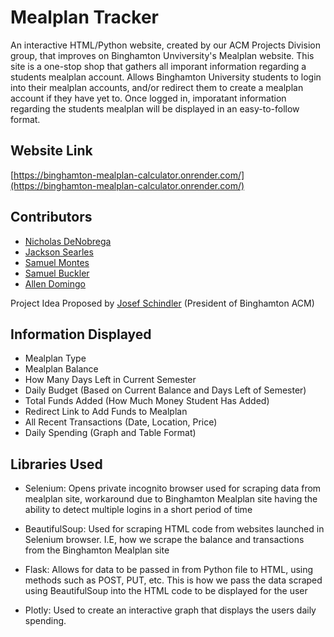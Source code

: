 
# Mealplan Tracker

An interactive HTML/Python website, created by our ACM Projects Division group, that improves on Binghamton Unviversity's Mealplan website. This site is a one-stop shop that gathers all imporant information regarding a students mealplan account. Allows Binghamton University students to login into their mealplan accounts, and/or redirect them to create a mealplan account if they have yet to. Once logged in, imporatant information regarding the students mealplan will be displayed in an easy-to-follow format. 


## Website Link

[https://binghamton-mealplan-calculator.onrender.com/](https://binghamton-mealplan-calculator.onrender.com/)






## Contributors

* [Nicholas DeNobrega](https://www.linkedin.com/in/nickdeno/)
* [Jackson Searles](https://www.linkedin.com/in/jackson-searles/)
* [Samuel Montes](https://www.linkedin.com/in/samuelmontes2026/)
* [Samuel Buckler](https://www.linkedin.com/in/samuel-buckler-18998a259/)
* [Allen Domingo](https://www.linkedin.com/in/allen-m-domingo/)

Project Idea Proposed by [Josef Schindler](https://www.linkedin.com/in/josef-schindler/) (President of Binghamton ACM)
## Information Displayed

* Mealplan Type
* Mealplan Balance
* How Many Days Left in Current Semester
* Daily Budget (Based on Current Balance and Days Left of Semester)
* Total Funds Added (How Much Money Student Has Added)
* Redirect Link to Add Funds to Mealplan
* All Recent Transactions (Date, Location, Price)
* Daily Spending (Graph and Table Format)

## Libraries Used

* Selenium: Opens private incognito browser used for scraping data from mealplan site, workaround due to Binghamton Mealplan site having the ability to detect multiple logins in a short period of time

* BeautifulSoup: Used for scraping HTML code from websites launched in Selenium browser. I.E, how we scrape the balance and transactions from the Binghamton Mealplan site

* Flask: Allows for data to be passed in from Python file to HTML, using methods such as POST, PUT, etc. This is how we pass the data scraped using BeautifulSoup into the HTML code to be displayed for the user

* Plotly: Used to create an interactive graph that displays the users daily spending.